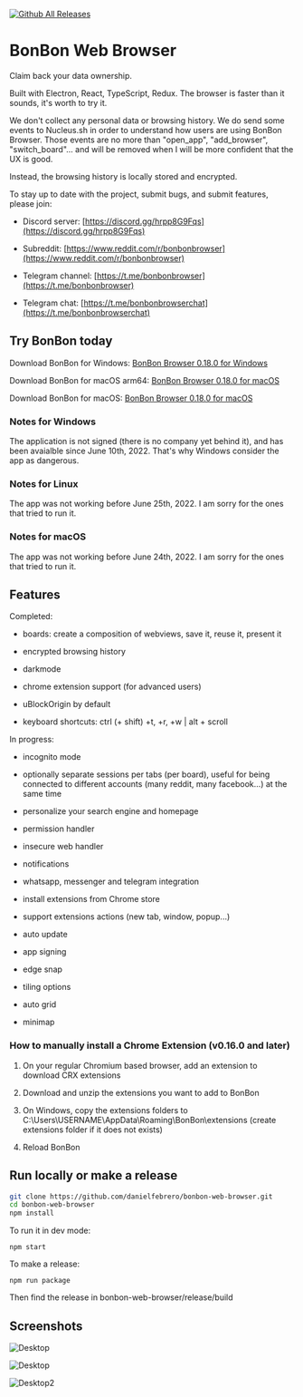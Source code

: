 [![Github All Releases](https://img.shields.io/github/downloads/danielfebrero/bonbon-web-browser/total.svg)]()

# BonBon Web Browser

Claim back your data ownership.

Built with Electron, React, TypeScript, Redux. The browser is faster than it sounds, it's worth to try it.

We don't collect any personal data or browsing history. We do send some events to Nucleus.sh in order to understand how users are using BonBon Browser. Those events are no more than "open_app", "add_browser", "switch_board"... and will be removed when I will be more confident that the UX is good.

Instead, the browsing history is locally stored and encrypted.

To stay up to date with the project, submit bugs, and submit features, please join:

- Discord server: [https://discord.gg/hrpp8G9Fqs](https://discord.gg/hrpp8G9Fqs)

- Subreddit: [https://www.reddit.com/r/bonbonbrowser](https://www.reddit.com/r/bonbonbrowser)

- Telegram channel: [https://t.me/bonbonbrowser](https://t.me/bonbonbrowser)

- Telegram chat: [https://t.me/bonbonbrowserchat](https://t.me/bonbonbrowserchat)

## Try BonBon today

Download BonBon for Windows: [BonBon Browser 0.18.0 for Windows](https://github.com/danielfebrero/bonbon-web-browser/releases/download/0.18.0/BonBon.Setup.0.18.0.exe)

Download BonBon for macOS arm64: [BonBon Browser 0.18.0 for macOS](https://github.com/danielfebrero/bonbon-web-browser/releases/download/0.18.0/BonBon-0.18.0-arm64.2.dmg)

Download BonBon for macOS: [BonBon Browser 0.18.0 for macOS](https://github.com/danielfebrero/bonbon-web-browser/releases/download/0.18.0/BonBon-0.18.0.2.dmg)

### Notes for Windows

The application is not signed (there is no company yet behind it), and has been avaialble since June 10th, 2022. That's why Windows consider the app as dangerous.

### Notes for Linux

The app was not working before June 25th, 2022. I am sorry for the ones that tried to run it.

### Notes for macOS

The app was not working before June 24th, 2022. I am sorry for the ones that tried to run it.

## Features

Completed:

- boards: create a composition of webviews, save it, reuse it, present it

- encrypted browsing history

- darkmode

- chrome extension support (for advanced users)

- uBlockOrigin by default

- keyboard shortcuts: ctrl (+ shift) +t, +r, +w | alt + scroll

In progress:

- incognito mode

- optionally separate sessions per tabs (per board), useful for being connected to different accounts (many reddit, many facebook...) at the same time

- personalize your search engine and homepage

- permission handler

- insecure web handler

- notifications

- whatsapp, messenger and telegram integration

- install extensions from Chrome store

- support extensions actions (new tab, window, popup...)

- auto update

- app signing

- edge snap

- tiling options

- auto grid

- minimap

### How to manually install a Chrome Extension (v0.16.0 and later)

1. On your regular Chromium based browser, add an extension to download CRX extensions

2. Download and unzip the extensions you want to add to BonBon

3. On Windows, copy the extensions folders to C:\Users\USERNAME\AppData\Roaming\BonBon\extensions (create extensions folder if it does not exists)

4. Reload BonBon

## Run locally or make a release

```bash
git clone https://github.com/danielfebrero/bonbon-web-browser.git
cd bonbon-web-browser
npm install
```

To run it in dev mode:

```
npm start
```

To make a release:

```
npm run package
```

Then find the release in bonbon-web-browser/release/build

## Screenshots

![Desktop](https://media.giphy.com/media/gbSdr8VkxappmBCoJq/giphy.gif)

![Desktop](https://github.com/danielfebrero/bonbon-web-browser/blob/master/images/desktop3.PNG)

![Desktop2](https://github.com/danielfebrero/bonbon-web-browser/blob/master/images/desktop4.PNG)
